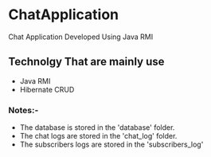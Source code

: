 # ChatApplication
Chat Application Developed Using Java RMI

## Technolgy That are mainly use
- Java RMI
- Hibernate CRUD

### Notes:-

- The database is stored in the 'database' folder.
- The chat logs are stored in the 'chat_log' folder. 
- The subscribers logs are stored in the 'subscribers_log'
